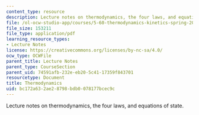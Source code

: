 ```yaml
---
content_type: resource
description: Lecture notes on thermodynamics, the four laws, and equations of state.
file: /ol-ocw-studio-app/courses/5-60-thermodynamics-kinetics-spring-2008/bc172a632ae28798bdb0078177bcec9c_5_60_lecture1.pdf
file_size: 153211
file_type: application/pdf
learning_resource_types:
- Lecture Notes
license: https://creativecommons.org/licenses/by-nc-sa/4.0/
ocw_type: OCWFile
parent_title: Lecture Notes
parent_type: CourseSection
parent_uid: 74591afb-232e-eb20-5c41-17359f843701
resourcetype: Document
title: Thermodynamics
uid: bc172a63-2ae2-8798-bdb0-078177bcec9c
---
```

Lecture notes on thermodynamics, the four laws, and equations of state.